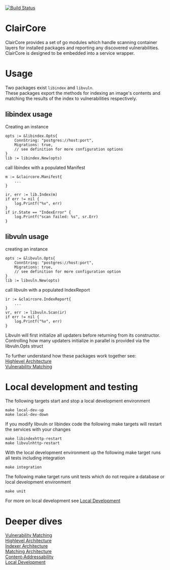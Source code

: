[![Build Status](https://cloud.drone.io/api/badges/quay/claircore/status.svg)](https://cloud.drone.io/quay/claircore)  
# ClairCore

ClairCore provides a set of go modules which handle scanning container layers for installed packages and reporting any discovered vulnerabilities.  
ClairCore is designed to be embedded into a service wrapper.  

# Usage

Two packages exist `libindex` and `libvuln`.  
These packages export the methods for indexing an image's contents and matching the results of the index to vulnerabilities respectively.   

## libindex usage

Creating an instance  
```
opts := &libindex.Opts{
    ConnString: "postgres://host:port",
    Migrations: true,
    // see definition for more configuration options
}
lib := libindex.New(opts)
``` 
call libindex with a populated Manifest  
```
m := &claircore.Manifest{
    ...
}

ir, err := lib.Index(m)
if err != nil {
    log.Printf("%v", err)
}
if ir.State == "IndexError" {
    log.Printf("scan failed: %s", sr.Err)
}
```

## libvuln usage

creating an instance  
```
opts := &libvuln.Opts{
    ConnString: "postgres://host:port",
    Migrations: true,
    // see definition for more configuration option
}
lib := libvuln.New(opts)
```
call libvuln with a populated IndexReport  
```
ir := &claircore.IndexReport{
    ...
}
vr, err := libvuln.Scan(ir)
if err != nil {
    log.Printf("%v", err)
}
```

Libvuln will first initialize all updaters before returning from its constructor.  
Controlling how many updaters initialize in parallel is provided via the libvuln.Opts struct  

To further understand how these packages work together see:  
[Highlevel Architecture](./docs/highlevel_architecture.md)  
[Vulnerability Matching](./docs/vulnerability_matching.md)  

# Local development and testing

The following targets start and stop a local development environment  
```
make local-dev-up
make local-dev-down
```

If you modify libvuln or libindex code the following make targets will restart the services with your changes  
```
make libindexhttp-restart
make libvulnhttp-restart
```

With the local development environment up the following make target runs all tests including integration  
```
make integration
```

The following make target runs unit tests which do not require a database or local development environment  
```
make unit
```

For more on local development see [Local Development](./docs/local-dev.md)  

# Deeper dives

[Vulnerability Matching](./docs/vulnerability_matching.md)  
[Highlevel Architecture](./docs/highlevel_architecture.md)  
[Indexer Architecture](./docs/indexer_architecture.md)  
[Matching Architecture](./docs/matcher_architecture.md)  
[Content-Addressability](./docs/content_addressability.md)  
[Local Development](./docs/local-dev.md)  
